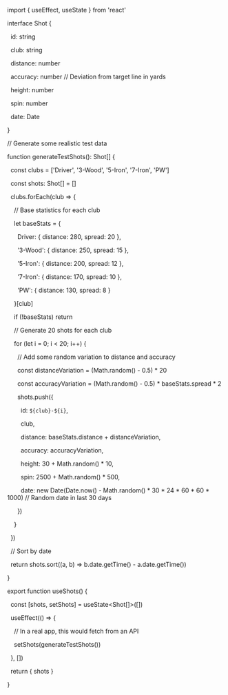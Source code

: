import { useEffect, useState } from 'react'

  

interface Shot {

  id: string

  club: string

  distance: number

  accuracy: number // Deviation from target line in yards

  height: number

  spin: number

  date: Date

}

  

// Generate some realistic test data

function generateTestShots(): Shot[] {

  const clubs = ['Driver', '3-Wood', '5-Iron', '7-Iron', 'PW']

  const shots: Shot[] = []

  

  clubs.forEach(club => {

    // Base statistics for each club

    let baseStats = {

      Driver: { distance: 280, spread: 20 },

      '3-Wood': { distance: 250, spread: 15 },

      '5-Iron': { distance: 200, spread: 12 },

      '7-Iron': { distance: 170, spread: 10 },

      'PW': { distance: 130, spread: 8 }

    }[club]

  

    if (!baseStats) return

  

    // Generate 20 shots for each club

    for (let i = 0; i < 20; i++) {

      // Add some random variation to distance and accuracy

      const distanceVariation = (Math.random() - 0.5) * 20

      const accuracyVariation = (Math.random() - 0.5) * baseStats.spread * 2

  

      shots.push({

        id: `${club}-${i}`,

        club,

        distance: baseStats.distance + distanceVariation,

        accuracy: accuracyVariation,

        height: 30 + Math.random() * 10,

        spin: 2500 + Math.random() * 500,

        date: new Date(Date.now() - Math.random() * 30 * 24 * 60 * 60 * 1000) // Random date in last 30 days

      })

    }

  })

  

  // Sort by date

  return shots.sort((a, b) => b.date.getTime() - a.date.getTime())

}

  

export function useShots() {

  const [shots, setShots] = useState<Shot[]>([])

  

  useEffect(() => {

    // In a real app, this would fetch from an API

    setShots(generateTestShots())

  }, [])

  

  return { shots }

}